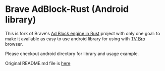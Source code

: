 # Brave AdBlock-Rust (Android library)

This is fork of Brave's [Ad Block engine in Rust](https://github.com/brave/adblock-rust) project with only one goal: 
to make it available as easy to use android library for using with [TV Bro](https://github.com/truefedex/tv-bro) browser. 

Please checkout android directory for library and usage example.

Original README.md file is [here](README(original).md)

